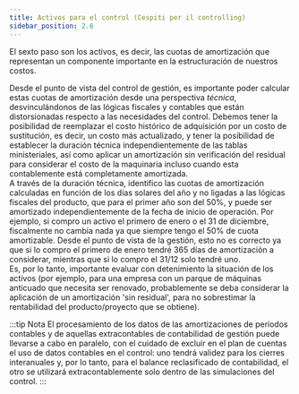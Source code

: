 ```yaml
---
title: Activos para el control (Cespiti per il controlling)
sidebar_position: 2.6
---
```


El sexto paso son los activos, es decir, las cuotas de amortización que representan un componente importante en la estructuración de nuestros costos.

Desde el punto de vista del control de gestión, es importante poder calcular estas cuotas de amortización desde una perspectiva *técnica*, desvinculándonos de las lógicas fiscales y contables que están distorsionadas respecto a las necesidades del control. Debemos tener la posibilidad de reemplazar el costo histórico de adquisición por un costo de sustitución, es decir, un costo más actualizado, y tener la posibilidad de establecer la duración técnica independientemente de las tablas ministeriales, así como aplicar un amortización sin verificación del residual para considerar el costo de la maquinaria incluso cuando esta contablemente está completamente amortizada.  
A través de la duración técnica, identifico las cuotas de amortización calculadas en función de los días solares del año y no ligadas a las lógicas fiscales del producto, que para el primer año son del 50%, y puede ser amortizado independientemente de la fecha de inicio de operación. Por ejemplo, si compro un activo el primero de enero o el 31 de diciembre, fiscalmente no cambia nada ya que siempre tengo el 50% de cuota amortizable. Desde el punto de vista de la gestión, esto no es correcto ya que si lo compro el primero de enero tendré 365 días de amortización a considerar, mientras que si lo compro el 31/12 solo tendré uno.  
Es, por lo tanto, importante evaluar con detenimiento la situación de los activos (por ejemplo, para una empresa con un parque de máquinas anticuado que necesita ser renovado, probablemente se deba considerar la aplicación de un amortización 'sin residual', para no sobrestimar la rentabilidad del producto/proyecto que se obtiene).

:::tip Nota
El procesamiento de los datos de las amortizaciones de períodos contables y de aquellas extracontables de contabilidad de gestión puede llevarse a cabo en paralelo, con el cuidado de excluir en el plan de cuentas el uso de datos contables en el control: uno tendrá validez para los cierres interanuales y, por lo tanto, para el balance reclasificado de contabilidad, el otro se utilizará extracontablemente solo dentro de las simulaciones del control.
:::
